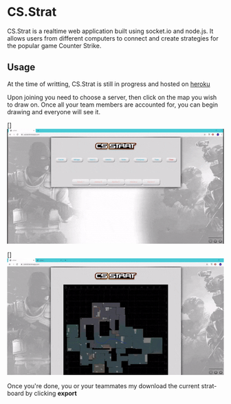 # CS.Strat
CS.Strat is a realtime web application built using socket.io and node.js.
It allows users from different computers to connect and create strategies for the popular game Counter Strike.


## Usage
At the time of writting, CS.Strat is still in progress and hosted on [heroku](https://csstrat.herokuapp.com)

Upon joining you need to choose a server, then click on the map you wish to draw on. Once all your team members are accounted for, you can begin drawing and everyone will see it. 

[scene1]: https://github.com/boxkr/cs.strat/blob/master/etc/cs1.gif "Scene 1"
[scene2]: https://github.com/boxkr/cs.strat/blob/master/etc/cs2.gif "Scene 2"


[]![scene1]

[]![scene2]

Once you're done, you or your teammates my download the current strat-board by clicking **export**



